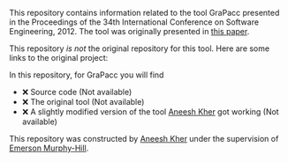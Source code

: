 This repository contains information related to the tool GraPacc presented in the Proceedings of the 34th International Conference on Software Engineering, 2012. The tool was originally presented in [this paper](http://delivery.acm.org.prox.lib.ncsu.edu/10.1145/2340000/2337431/p1407-nguyen.pdf?ip=152.14.136.96&id=2337431&acc=ACTIVE%20SERVICE&key=6ABC8B4C00F6EE47%2E4D4702B0C3E38B35%2E4D4702B0C3E38B35%2E4D4702B0C3E38B35&CFID=717070204&CFTOKEN=90488387&__acm__=1443399999_cc300c8059c142178607b1e8eceeb9a9).

This repository _is not_ the original repository for this tool. Here are some links to the original project:

In this repository, for GraPacc you will find
* :x: Source code (Not available)
* :x: The original tool (Not available)
* :x: A slightly modified version of the tool [Aneesh Kher](https://github.com/aneeshkher) got working (Not available)

This repository was constructed by [Aneesh Kher](https://github.com/aneeshkher) under the supervision of [Emerson Murphy-Hill](https://github.com/CaptainEmerson).
